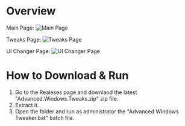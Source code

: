 # Overview
Main Page:
![Main Page](https://github.com/user-attachments/assets/4ebbd784-f6f4-4016-a331-cd20b9fb95fb)

Tweaks Page:
![Tweaks Page](https://github.com/user-attachments/assets/a9dbb4b1-7f0a-4c6e-8d56-ad646cfc324a)

UI Changer Page:
![UI Changer Page](https://github.com/user-attachments/assets/3ca979db-a53d-41ac-9e11-1e3ac336b13e)


# How to Download & Run
1. Go to the Realeses page and downlaod the latest "Advanced.Windows.Tweaks.zip" zip file.
2. Extract it.
3. Open the folder and run as administrator the "Advanced Windows Tweaker.bat" batch file.
